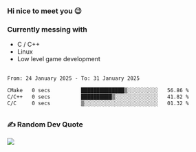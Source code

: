 ### Hi nice to meet you 😉 

### Currently messing with

  - C / C++
  - Linux
  - Low level game development

 ##
 
<!--START_SECTION:waka-->

```txt
From: 24 January 2025 - To: 31 January 2025

CMake   0 secs          ██████████████▒░░░░░░░░░░   56.86 %
C/C++   0 secs          ██████████▒░░░░░░░░░░░░░░   41.82 %
C/C     0 secs          ▒░░░░░░░░░░░░░░░░░░░░░░░░   01.32 %
```

<!--END_SECTION:waka-->

##

### ✍️ Random Dev Quote
![](https://quotes-github-readme.vercel.app/api?type=horizontal&theme=dark)

##
